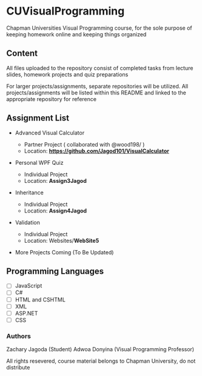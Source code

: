 # CUVisualProgramming
Chapman Universities Visual Programming course, for the sole purpose of keeping homework online and keeping things organized

## Content
All files uploaded to the repository consist of completed tasks from lecture slides, homework projects and quiz preparations

For larger projects/assignments, separate repositories will be utilized. All projects/assignments will be listed within this README and linked to the appropriate repository for reference

## Assignment List
- Advanced Visual Calculator
    - Partner Project ( collaborated with @wood198/ )
    - Location: **https://github.com/Jagod101/VisualCalculator**

- Personal WPF Quiz
    - Individual Project
    - Location: **Assign3Jagod**

- Inheritance
    - Individual Project
    - Location: **Assign4Jagod**

- Validation
    - Individual Project
    - Location: Websites/**WebSite5**

- More Projects Coming (To Be Updated)

## Programming Languages
- [ ] JavaScript
- [ ] C#
- [ ] HTML and CSHTML
- [ ] XML
- [ ] ASP.NET
- [ ] CSS

### Authors
Zachary Jagoda (Student)
Adwoa Donyina (Visual Programming Professor)

All rights resevered, course material belongs to Chapman University, do not distribute
